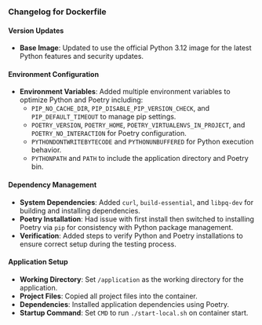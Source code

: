 ### Changelog for Dockerfile

#### Version Updates
- **Base Image**: Updated to use the official Python 3.12 image for the latest Python features and security updates.

#### Environment Configuration
- **Environment Variables**: Added multiple environment variables to optimize Python and Poetry including:
  - `PIP_NO_CACHE_DIR`, `PIP_DISABLE_PIP_VERSION_CHECK`, and `PIP_DEFAULT_TIMEOUT` to manage pip settings.
  - `POETRY_VERSION`, `POETRY_HOME`, `POETRY_VIRTUALENVS_IN_PROJECT`, and `POETRY_NO_INTERACTION` for Poetry configuration.
  - `PYTHONDONTWRITEBYTECODE` and `PYTHONUNBUFFERED` for Python execution behavior.
  - `PYTHONPATH` and `PATH` to include the application directory and Poetry bin.

#### Dependency Management
- **System Dependencies**: Added `curl`, `build-essential`, and `libpq-dev` for building and installing dependencies.
- **Poetry Installation**: Had issue with first install then switched to installing Poetry via `pip` for consistency with Python package management.
- **Verification**: Added steps to verify Python and Poetry installations to ensure correct setup during the testing process.

#### Application Setup
- **Working Directory**: Set `/application` as the working directory for the application.
- **Project Files**: Copied all project files into the container.
- **Dependencies**: Installed application dependencies using Poetry.
- **Startup Command**: Set `CMD` to run `./start-local.sh` on container start.
